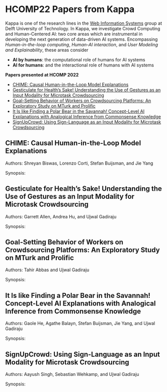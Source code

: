 # HCOMP22 Papers from Kappa

Kappa is one of the research lines in the [Web Information Systems](https://www.wis.ewi.tudelft.nl/) group at Delft University of Technology. In Kappa, we investigate Crowd Computing and Human-Centered AI: two core areas which are instrumental in developing the next generation of data-driven AI systems.
Encompassing *Human-in-the-loop computing*, *Human-AI interaction*, and *User Modeling and Explainability*, these areas consider
- **AI by humans**: the computational role of humans for AI systems
- **AI for humans**: and the interactional role of humans with AI systems

**Papers presented at HCOMP 2022**
- [CHIME: Causal Human-in-the-Loop Model Explanations](#chime-causal-human-in-the-loop-model-explanations)
- [Gesticulate for Health’s Sake! Understanding the Use of Gestures as an Input Modality for Microtask Crowdsourcing](#gesticulate-for-healths-sake-understanding-the-use-of-gestures-as-an-input-modality-for-microtask-crowdsourcing)
- [Goal-Setting Behavior of Workers on Crowdsourcing Platforms: An Exploratory Study on MTurk and Prolific](#goal-setting-behavior-of-workers-on-crowdsourcing-platforms-an-exploratory-study-on-mturk-and-prolific)
- [It Is like Finding a Polar Bear in the Savannah! Concept-Level AI Explanations with Analogical Inference from Commonsense Knowledge](#it-is-like-finding-a-polar-bear-in-the-savannah-concept-level-ai-explanations-with-analogical-inference-from-commonsense-knowledge)
- [SignUpCrowd: Using Sign-Language as an Input Modality for Microtask Crowdsourcing](#signupcrowd-using-sign-language-as-an-input-modality-for-microtask-crowdsourcing)

## CHIME: Causal Human-in-the-Loop Model Explanations  

Authors: Shreyan Biswas, Lorenzo Corti, Stefan Buijsman, and Jie Yang  

Synopsis:

## Gesticulate for Health’s Sake! Understanding the Use of Gestures as an Input Modality for Microtask Crowdsourcing

Authors: Garrett Allen, Andrea Hu, and Ujwal Gadiraju

Synopsis: 

## Goal-Setting Behavior of Workers on Crowdsourcing Platforms: An Exploratory Study on MTurk and Prolific

Authors: Tahir Abbas and Ujwal Gadiraju

Synopsis:

## It Is like Finding a Polar Bear in the Savannah! Concept-Level AI Explanations with Analogical Inference from Commonsense Knowledge

Authors: Gaole He, Agathe Balayn, Stefan Buijsman, Jie Yang, and Ujwal Gadiraju

Synopsis:

## SignUpCrowd: Using Sign-Language as an Input Modality for Microtask Crowdsourcing

Authors: Aayush Singh, Sebastian Wehkamp, and Ujwal Gadiraju

Synopsis:
